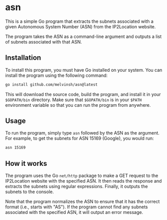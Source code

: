 # asn

This is a simple Go program that extracts the subnets associated with a given Autonomous System Number (ASN) from the IP2Location website. 

The program takes the ASN as a command-line argument and outputs a list of subnets associated with that ASN.

## Installation

To install this program, you must have Go installed on your system. You can install the program using the following command:

``` bash
go install github.com/melvinsh/asn@latest
```

This will download the source code, build the program, and install it in your `$GOPATH/bin` directory. Make sure that `$GOPATH/bin` is in your `$PATH` environment variable so that you can run the program from anywhere.

## Usage

To run the program, simply type `asn` followed by the ASN as the argument. For example, to get the subnets for ASN 15169 (Google), you would run:

``` bash
asn 15169
```

## How it works

The program uses the Go `net/http` package to make a GET request to the IP2Location website with the specified ASN. It then reads the response and extracts the subnets using regular expressions. Finally, it outputs the subnets to the console.

Note that the program normalizes the ASN to ensure that it has the correct format (i.e., starts with "AS"). If the program cannot find any subnets associated with the specified ASN, it will output an error message.

